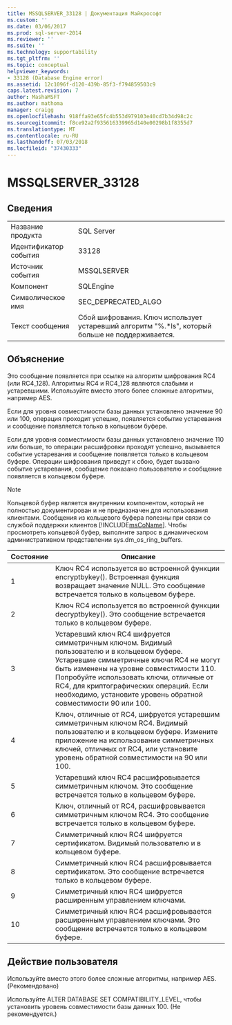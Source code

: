 ```yaml
---
title: MSSQLSERVER_33128 | Документация Майкрософт
ms.custom: ''
ms.date: 03/06/2017
ms.prod: sql-server-2014
ms.reviewer: ''
ms.suite: ''
ms.technology: supportability
ms.tgt_pltfrm: ''
ms.topic: conceptual
helpviewer_keywords:
- 33128 (Database Engine error)
ms.assetid: 12c1096f-d120-439b-85f3-f794859503c9
caps.latest.revision: 7
author: MashaMSFT
ms.author: mathoma
manager: craigg
ms.openlocfilehash: 918ffa93e65fc4b553d979103e40cd7b34d98c2c
ms.sourcegitcommit: f8ce92a2f935616339965d140e00298b1f8355d7
ms.translationtype: MT
ms.contentlocale: ru-RU
ms.lasthandoff: 07/03/2018
ms.locfileid: "37430333"
---
```

# <a name="mssqlserver33128"></a>MSSQLSERVER_33128
    
## <a name="details"></a>Сведения  
  
|||  
|-|-|  
|Название продукта|SQL Server|  
|Идентификатор события|33128|  
|Источник события|MSSQLSERVER|  
|Компонент|SQLEngine|  
|Символическое имя|SEC_DEPRECATED_ALGO|  
|Текст сообщения|Сбой шифрования. Ключ использует устаревший алгоритм "%.*ls", который больше не поддерживается.|  
  
## <a name="explanation"></a>Объяснение  
 Это сообщение появляется при ссылке на алгоритм шифрования RC4 (или RC4_128). Алгоритмы RC4 и RC4_128 являются слабыми и устаревшими. Используйте вместо этого более сложные алгоритмы, например AES.  
  
 Если для уровня совместимости базы данных установлено значение 90 или 100, операция проходит успешно, появляется событие устаревания и сообщение появляется только в кольцевом буфере.  
  
 Если для уровня совместимости базы данных установлено значение 110 или больше, то операции расшифровки проходят успешно, вызывается событие устаревания и сообщение появляется только в кольцевом буфере. Операции шифрования приведут к сбою, будет вызвано событие устаревания, сообщение показано пользователю и сообщение появляется в кольцевом буфере.  
  
> [!NOTE]  
>  Кольцевой буфер является внутренним компонентом, который не полностью документирован и не предназначен для использования клиентами. Сообщения из кольцевого буфера полезны при связи со службой поддержки клиентов [!INCLUDE[msCoName](../../includes/msconame-md.md)]. Чтобы просмотреть кольцевой буфер, выполните запрос в динамическом административном представлении sys.dm_os_ring_buffers.  
  
|Состояние|Описание|  
|-----------|-----------------|  
|1|Ключ RC4 используется во встроенной функции encryptbykey(). Встроенная функция возвращает значение NULL. Это сообщение встречается только в кольцевом буфере.|  
|2|Ключ RC4 используется во встроенной функции decryptbykey(). Это сообщение встречается только в кольцевом буфере.|  
|3|Устаревший ключ RC4 шифруется симметричным ключом. Видимый пользователю и в кольцевом буфере. Устаревшие симметричные ключи RC4 не могут быть изменены на уровне совместимости 110. Попробуйте использовать ключи, отличные от RC4, для криптографических операций. Если необходимо, установите уровень обратной совместимости 90 или 100.|  
|4|Ключ, отличные от RC4, шифруется устаревшим симметричным ключом RC4. Видимый пользователю и в кольцевом буфере. Измените приложение на использование симметричных ключей, отличных от RC4, или установите уровень обратной совместимости на 90 или 100.|  
|5|Устаревший ключ RC4 расшифровывается симметричным ключом. Это сообщение встречается только в кольцевом буфере.|  
|6|Ключ, отличный от RC4, расшифровывается симметричным ключом RC4. Это сообщение встречается только в кольцевом буфере.|  
|7|Симметричный ключ RC4 шифруется сертификатом. Видимый пользователю и в кольцевом буфере.|  
|8|Симметричный ключ RC4 расшифровывается сертификатом. Это сообщение встречается только в кольцевом буфере.|  
|9|Симметричный ключ RC4 шифруется расширенным управлением ключами.|  
|10|Симметричный ключ RC4 расшифровывается расширенным управлением ключами. Это сообщение встречается только в кольцевом буфере.|  
  
## <a name="user-action"></a>Действие пользователя  
 Используйте вместо этого более сложные алгоритмы, например AES. (Рекомендовано)  
  
 Используйте ALTER DATABASE SET COMPATIBILITY_LEVEL, чтобы установить уровень совместимости базы данных 100. (Не рекомендуется.)  
  
  

